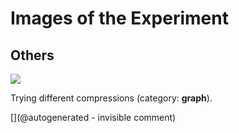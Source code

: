 # Images of the Experiment

## Others

![](/matty/LawA/Variant3.png)

Trying different compressions (category: __graph__).



[](@autogenerated - invisible comment)